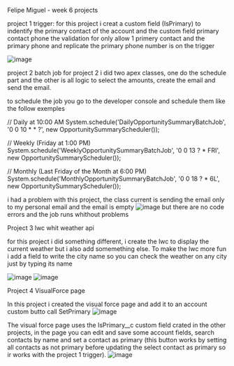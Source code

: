 Felipe Miguel - week 6 projects


project 1 trigger:
for this project i creat a custom field (IsPrimary) to indentify the primary contact of the account and the custom field primary contact phone
the validation for only allow 1 primery contact and the primary phone and replicate the primary phone number is on the trigger

![image](https://github.com/felipeMiguel1/osf--week-6---felipe-miguel/assets/116683605/2fe79fb5-9981-4d43-8c12-b54f36510b64)

project 2 batch job
for project 2 i did two apex classes, one do the schedule part and the other is all logic to select the amounts, create the email and send the email.  

to schedule the job you go to the developer console and schedule them like the follow exemples

// Daily at 10:00 AM
System.schedule('DailyOpportunitySummaryBatchJob', '0 0 10 * * ?', new OpportunitySummaryScheduler());

// Weekly (Friday at 1:00 PM)
System.schedule('WeeklyOpportunitySummaryBatchJob', '0 0 13 ? * FRI', new OpportunitySummaryScheduler());

// Monthly (Last Friday of the Month at 6:00 PM)
System.schedule('MonthlyOpportunitySummaryBatchJob', '0 0 18 ? * 6L', new OpportunitySummaryScheduler());



i had a problem with this project, the class current is sending the email only to my personal email and the email is empty
![image](https://github.com/felipeMiguel1/osf--week-6---felipe-miguel/assets/116683605/eeba0c6b-ef56-4e61-9b00-7df1cbdbe838)
but there are no code errors and the job runs whithout problems


Project 3 lwc whit weather api

for this project i did something different, i create the lwc to display the current weather but i also add somemething else. To make the lwc more fun i add a field to write the city name so you can check the weather on any city just by typing its name


![image](https://github.com/felipeMiguel1/osf--week-6---felipe-miguel/assets/116683605/27c10f31-5653-4217-9bfe-5c728f7dd9f2)
![image](https://github.com/felipeMiguel1/osf--week-6---felipe-miguel/assets/116683605/12a2caa7-ae6b-4767-be3f-dced041208e7)


Project 4 VisualForce page

In this project i created the visual force page and add it to an account custom butto call SetPrimary
![image](https://github.com/felipeMiguel1/osf--week-6---felipe-miguel/assets/116683605/f8ba99eb-a7d2-4400-b67b-3b1ff389c298)

The visual force page uses the IsPrimary__c custom field crated in the other projects, in the page you can edit and save some account fields, search contacts by name and set a contact as primary (this button works by setting all contacts as not primary before updating the select contact as primary so ir works with the project 1 trigger).
![image](https://github.com/felipeMiguel1/osf--week-6---felipe-miguel/assets/116683605/60a898b5-207e-4939-84c2-c7e857566236)

